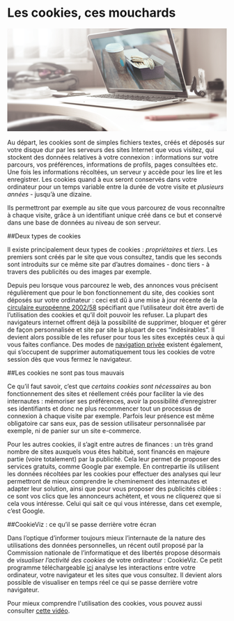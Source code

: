 # Les cookies, ces mouchards

![Les cookies, ces mouchards](img/les-cookies-ces-mouchards.png)

Au départ, les cookies sont de simples fichiers textes, créés et déposés sur votre disque dur par les serveurs des sites Internet que vous visitez, qui stockent des données relatives à votre connexion : informations sur votre parcours, vos préférences, informations de profils, pages consultées etc. Une fois les informations récoltées, un serveur y accède pour les lire et les enregistrer. Les cookies quand à eux seront conservés dans votre ordinateur pour un temps variable entre la durée de votre visite et *plusieurs années* - jusqu’à une dizaine.

Ils permettront par exemple au site que vous parcourez de vous reconnaître à chaque visite, grâce à un identifiant unique créé dans ce but et conservé dans une base de données au niveau de son serveur.

##Deux types de cookies

Il existe principalement deux types de cookies : *propriétaires* et *tiers*. Les premiers sont créés par le site que vous consultez, tandis que les seconds sont introduits sur ce même site par d’autres domaines - donc tiers - à travers des publicités ou des images par exemple.

Depuis peu lorsque vous parcourez le web, des annonces vous précisent régulièrement que pour le bon fonctionnement du site, des cookies sont déposés sur votre ordinateur : ceci est dû à une mise à jour récente de la [circulaire européenne 2002/58](http://eur-lex.europa.eu/legal-content/FR/TXT/?uri=CELEX:32002L0058) spécifiant que l’utilisateur doit être averti de l’utilisation des cookies et qu’il doit pouvoir les refuser. La plupart des navigateurs internet offrent déjà la possibilité de supprimer, bloquer et gérer de façon personnalisée et site par site la plupart de ces “indésirables”. Il devient alors possible de les refuser pour tous les sites exceptés ceux à qui vous faites confiance. Des modes de [navigation privée](http://www.commentcamarche.net/faq/27425-navigation-privee) existent également, qui s’occupent de supprimer automatiquement tous les cookies de votre session dès que vous fermez le navigateur.

##Les cookies ne sont pas tous mauvais

Ce qu’il faut savoir, c’est que *certains cookies sont nécessaires* au bon fonctionnement des sites et réellement créés pour faciliter la vie des internautes : mémoriser ses préférences, avoir la possibilité d’enregistrer ses identifiants et donc ne plus recommencer tout un processus de connexion à chaque visite par exemple. Parfois leur présence est même obligatoire car sans eux, pas de session utilisateur personnalisée par exemple, ni de panier sur un site e-commerce.

Pour les autres cookies, il s’agit entre autres de finances : un très grand nombre de sites auxquels vous êtes habitué, sont financés en majeure partie (voire totalement) par la publicité. Cela leur permet de proposer des services gratuits, comme Google par exemple. En contrepartie ils utilisent les données récoltées par les cookies pour effectuer des analyses qui leur permettront de mieux comprendre le cheminement des internautes et adapter leur solution, ainsi que pour vous proposer des publicités ciblées : ce sont vos clics que les annonceurs achètent, et vous ne cliquerez que si cela vous intéresse. Celui qui sait ce qui vous intéresse, dans cet exemple, c’est Google.

##CookieViz : ce qu’il se passe derrière votre écran

Dans l’optique d’informer toujours mieux l’internaute de la nature des utilisations des données personnelles, un récent outil proposé par la Commission nationale de l’informatique et des libertés propose désormais de *visualiser l’activité des cookies* de votre ordinateur : CookieViz. Ce petit programme téléchargeable [ici](http://www.cnil.fr/vos-droits/vos-traces/les-cookies/telechargez-cookieviz/) analyse les interactions entre votre ordinateur, votre navigateur et les sites que vous consultez. Il devient alors possible de visualiser en temps réel ce qui se passe derrière votre navigateur.

Pour mieux comprendre l'utilisation des cookies, vous pouvez aussi consulter [cette vidéo](http://www.cnil.fr/vos-droits/vos-traces/les-cookies/).

